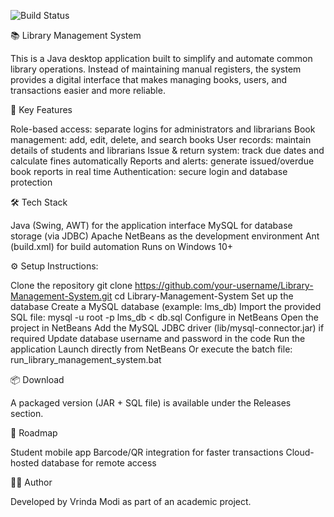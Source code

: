 ![Build Status](https://github.com/your-username/Library-Management-System/actions/workflows/ant.yml/badge.svg)

📚 Library Management System

This is a Java desktop application built to simplify and automate common library operations. Instead of maintaining manual registers, the system provides a digital interface that makes managing books, users, and transactions easier and more reliable.

🚀 Key Features

Role-based access: separate logins for administrators and librarians
Book management: add, edit, delete, and search books
User records: maintain details of students and librarians
Issue & return system: track due dates and calculate fines automatically
Reports and alerts: generate issued/overdue book reports in real time
Authentication: secure login and database protection

🛠️ Tech Stack

Java (Swing, AWT) for the application interface
MySQL for database storage (via JDBC)
Apache NetBeans as the development environment
Ant (build.xml) for build automation
Runs on Windows 10+

⚙️ Setup Instructions:

Clone the repository
git clone https://github.com/your-username/Library-Management-System.git
cd Library-Management-System
Set up the database
Create a MySQL database (example: lms_db)
Import the provided SQL file:
mysql -u root -p lms_db < db.sql
Configure in NetBeans
Open the project in NetBeans
Add the MySQL JDBC driver (lib/mysql-connector.jar) if required
Update database username and password in the code
Run the application
Launch directly from NetBeans
Or execute the batch file:
run_library_management_system.bat

📦 Download

A packaged version (JAR + SQL file) is available under the Releases section.

🔮 Roadmap

Student mobile app
Barcode/QR integration for faster transactions
Cloud-hosted database for remote access

👨‍💻 Author

Developed by Vrinda Modi as part of an academic project.
